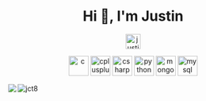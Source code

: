 <h1 align="center">Hi 👋, I'm Justin</h1>

<p align="center">
  <a href="https://linkedin.com/in/justintim0" target="blank"><img align="center" src="https://cdn.jsdelivr.net/npm/simple-icons@3.0.1/icons/linkedin.svg" alt="justintim0" height="30" width="30" /></a>
</p>

<!---
<p align="center"> 
  <img src="https://komarev.com/ghpvc/?username=jct8" alt="jct8" /> 
</p>
-->

<p align="center"><img src="https://devicons.github.io/devicon/devicon.git/icons/c/c-original.svg" alt="c" width="40" height="40"/> 
  <img src="https://devicons.github.io/devicon/devicon.git/icons/cplusplus/cplusplus-original.svg" alt="cplusplus" width="40" height="40"/> 
  <img src="https://devicons.github.io/devicon/devicon.git/icons/csharp/csharp-original.svg" alt="csharp" width="40" height="40"/> 
  <img src="https://devicons.github.io/devicon/devicon.git/icons/python/python-original.svg" alt="python" width="40" height="40"/>
  <img src="https://devicons.github.io/devicon/devicon.git/icons/mongodb/mongodb-original-wordmark.svg" alt="mongodb" width="40" height="40"/> 
  <img src="https://devicons.github.io/devicon/devicon.git/icons/mysql/mysql-original-wordmark.svg" alt="mysql" width="40" height="40"/>
</p>

<a href="https://github.com/jct8/github-readme-stats">
  <img align="left" src="https://github-readme-stats.codestackr.vercel.app/api/top-langs/?username=jct8&hide=html&count_private=true&theme=dark" />
</a>
<a href="https://github.com/jct8/github-readme-stats">
  <img align="left" src="https://github-readme-stats.codestackr.vercel.app/api?username=jct8&show_icons=true&count_private=true&theme=dark" alt="jct8" />
</a>


<!--
**Jct8/Jct8** is a ✨ _special_ ✨ repository because its `README.md` (this file) appears on your GitHub profile.

Here are some ideas to get you started:

- 🔭 I’m currently working on ...
- 🌱 I’m currently learning ...
- 👯 I’m looking to collaborate on ...
- 🤔 I’m looking for help with ...
- 💬 Ask me about ...
- 📫 How to reach me: ...
- 😄 Pronouns: ...
- ⚡ Fun fact: ...
-->
